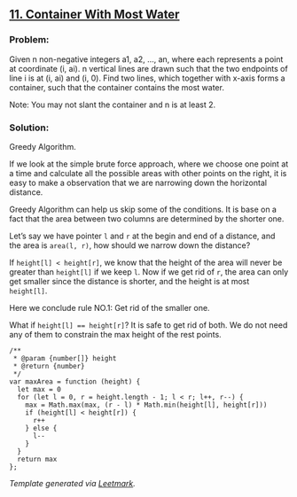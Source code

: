 ## [11. Container With Most Water](https://leetcode.com/problems/container-with-most-water/description/)

### Problem:

Given n non-negative integers a1, a2, …, an, where each represents a point at coordinate (i, ai). n vertical lines are drawn such that the two endpoints of line i is at (i, ai) and (i, 0). Find two lines, which together with x-axis forms a container, such that the container contains the most water.

Note: You may not slant the container and n is at least 2.

### Solution:

Greedy Algorithm.

If we look at the simple brute force approach, where we choose one point at a time and calculate all the possible areas with other points on the right, it is easy to make a observation that we are narrowing down the horizontal distance.

Greedy Algorithm can help us skip some of the conditions. It is base on a fact that the area between two columns are determined by the shorter one.

Let’s say we have pointer `l` and `r` at the begin and end of a distance, and the area is `area(l, r)`, how should we narrow down the distance?

If `height[l] < height[r]`, we know that the height of the area will never be greater than `height[l]` if we keep `l`. Now if we get rid of `r`, the area can only get smaller since the distance is shorter, and the height is at most `height[l]`.

Here we conclude rule NO.1: Get rid of the smaller one.

What if `height[l] == height[r]`? It is safe to get rid of both. We do not need any of them to constrain the max height of the rest points.

    /**
     * @param {number[]} height
     * @return {number}
     */
    var maxArea = function (height) {
      let max = 0
      for (let l = 0, r = height.length - 1; l < r; l++, r--) {
        max = Math.max(max, (r - l) * Math.min(height[l], height[r]))
        if (height[l] < height[r]) {
          r++
        } else {
          l--
        }
      }
      return max
    };

_Template generated via [Leetmark](https://github.com/crimx/crx-leetmark)._
